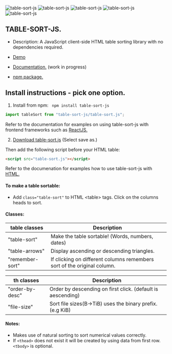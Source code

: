 ![table-sort-js](https://img.shields.io/npm/v/table-sort-js)
![table-sort-js](https://img.shields.io/npm/dt/table-sort-js)
![table-sort-js](https://img.shields.io/github/repo-size/leewannacott/table-sort-js)
![table-sort-js](https://img.shields.io/github/license/LeeWannacott/table-sort-js)
![table-sort-js](https://img.shields.io/github/workflow/status/leewannacott/table-sort-js/Jest%20CI%20-%20Automated%20testing%20of%20table%20sorting.?label=tests)

## TABLE-SORT-JS.

- Description: A JavaScript client-side HTML table sorting library with no dependencies required.

- [Demo](https://leewannacott.github.io/Portfolio/#/GitHub)
- [Documentation.](https://leewannacott.github.io/table-sort-js/docs/about.html)
  (work in progress)
- [npm package.](https://www.npmjs.com/package/table-sort-js)
## Install instructions - pick one option.

1. Install from npm: ` npm install table-sort-js` 

```javascript
import tableSort from "table-sort-js/table-sort.js";
```
Refer to the documentation for examples on using table-sort-js with frontend frameworks such as
[ReactJS.](https://leewannacott.github.io/table-sort-js/docs/react.html)

2. [Download table-sort.js](https://leewannacott.github.io/table-sort-js/table-sort.js) (Select save as.)

Then add the following script before your HTML table: 
```html
<script src="table-sort.js"></script>
```
Refer to the documenation for examples how to use table-sort-js with [HTML.](https://leewannacott.github.io/table-sort-js/docs/html5.html)
#### To make a table sortable: 
- Add `class="table-sort"` to HTML &lt;table&gt; tags. Click on the columns heads to sort.

#### Classes:

| table classes  | Description                                                                             |
| -------------- | ------------------------------------------------                                        |
| "table-sort"   | Make the table sortable! (Words, numbers, dates)                                        |
| "table-arrows" | Display ascending or descending triangles.                                              |
| "remember-sort"| If clicking on different columns remembers sort of the original column.                 |

| th classes      | Description                                                 |
| --------------- | ----------------------------------------------------------- |
| "order-by-desc" | Order by descending on first click. (default is aescending) |
| "file-size"     | Sort file sizes(B->TiB) uses the binary prefix. (e.g KiB)   |

#### Notes:

- Makes use of natural sorting to sort numerical values correctly.
- If `<thead>` does not exist it will be created by using data from first row. `<tbody>` is optional.
